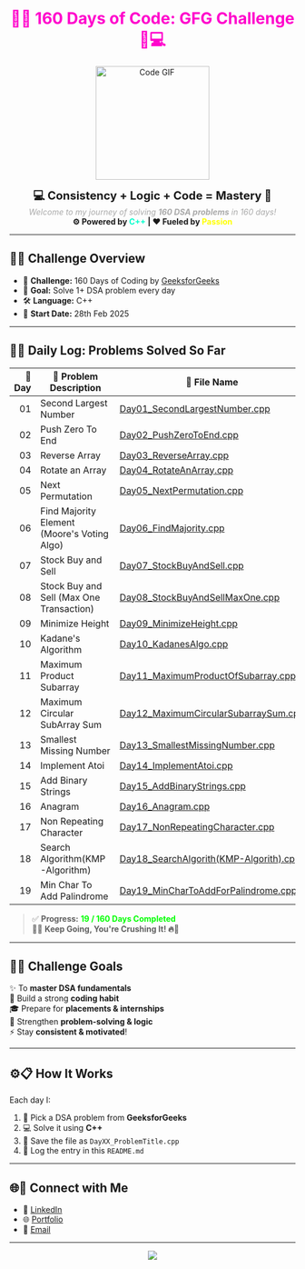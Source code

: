 <h1 align="center" style="color: #ff00cc;">🌟🔥 160 Days of Code: GFG Challenge 🚀💻</h1>

<p align="center">
  <img src="https://media.giphy.com/media/f3iwJFOVOwuy7K6FFw/giphy.gif" width="200" alt="Code GIF" />
</p>

<p align="center">
  <b style="font-size: 20px;">💻 Consistency + Logic + Code = Mastery 💯</b><br/>
  <i style="color: #aaa;">Welcome to my journey of solving <b>160 DSA problems</b> in 160 days!</i><br/>
  <b>⚙️ Powered by <span style="color: #00ffcc;">C++</span> | ❤️ Fueled by <span style="color: #ffff00;">Passion</span></b>
</p>

---

## 🌈✨ Challenge Overview

- 🎯 **Challenge:** 160 Days of Coding by [GeeksforGeeks](https://www.geeksforgeeks.org)  
- 🧠 **Goal:** Solve 1+ DSA problem every day  
- 🛠️ **Language:** C++  
- 📆 **Start Date:** 28th Feb 2025

---

## 📅📘 Daily Log: Problems Solved So Far

| 🔢 Day | 📌 Problem Description                         | 📂 File Name                                     |
|-------:|------------------------------------------------|--------------------------------------------------|
| 01    | Second Largest Number                          | [Day01_SecondLargestNumber.cpp](Day01_SecondLargestNumber.cpp) |
| 02    | Push Zero To End                               | [Day02_PushZeroToEnd.cpp](Day02_PushZeroToEnd.cpp) |
| 03    | Reverse Array                                  | [Day03_ReverseArray.cpp](Day03_ReverseArray.cpp) |
| 04    | Rotate an Array                                | [Day04_RotateAnArray.cpp](Day04_RotateAnArray.cpp) |
| 05    | Next Permutation                               | [Day05_NextPermutation.cpp](Day05_NextPermutation.cpp) |
| 06    | Find Majority Element (Moore's Voting Algo)    | [Day06_FindMajority.cpp](Day06_FindMajority.cpp) |
| 07    | Stock Buy and Sell                             | [Day07_StockBuyAndSell.cpp](Day07_StockBuyAndSell.cpp) |
| 08    | Stock Buy and Sell (Max One Transaction)       | [Day08_StockBuyAndSellMaxOne.cpp](Day08_StockBuyAndSellMaxOne.cpp) |
| 09    | Minimize Height                                | [Day09_MinimizeHeight.cpp](Day09_MinimizeHeight.cpp) |
| 10    | Kadane's Algorithm                             | [Day10_KadanesAlgo.cpp](Day10_KadanesAlgo.cpp) |
| 11    | Maximum Product Subarray                       | [Day11_MaximumProductOfSubarray.cpp](Day11_MaximumProductOfSubarray.cpp) |
| 12    | Maximum Circular SubArray Sum                  | [Day12_MaximumCircularSubarraySum.cpp](Day12_MaxCicularSubarraySum.cpp) |
| 13    | Smallest Missing Number                        | [Day13_SmallestMissingNumber.cpp](Day13_SmallestMissingNumber.cpp) |
| 14    | Implement Atoi                                 | [Day14_ImplementAtoi.cpp](Day14_ImplementAtoi.cpp) |
| 15    | Add Binary Strings                             | [Day15_AddBinaryStrings.cpp](Day15_AddBinaryStrings.cpp) |
| 16    | Anagram                                        | [Day16_Anagram.cpp](Day16_Anagram.cpp) |
| 17    | Non Repeating Character                        | [Day17_NonRepeatingCharacter.cpp](Day17_NonRepeatingCharacter.cpp) |
| 18    | Search Algorithm(KMP-Algorithm)                | [Day18_SearchAlgorith(KMP-Algorith).cpp](Day18_SearchAlgorith(KMP-Algorith).cpp) |
| 19    | Min Char To Add Palindrome                     | [Day19_MinCharToAddForPalindrome.cpp](Day19_MinCharToAddForPalindrome.cpp) |

> ✅ **Progress:** <span style="color: #00ff00;"><b>19 / 160 Days Completed</b></span>  
> 🧗‍♂️ **Keep Going, You're Crushing It! 🔥💪**

---

## 🎯📌 Challenge Goals

✨ To **master DSA fundamentals**  
🧠 Build a strong **coding habit**  
🎓 Prepare for **placements & internships**  
🧩 Strengthen **problem-solving & logic**  
⚡ Stay **consistent & motivated**!

---

## ⚙️📋 How It Works

Each day I:
1. 🧠 Pick a DSA problem from **GeeksforGeeks**
2. 💻 Solve it using **C++**
3. 📁 Save the file as `DayXX_ProblemTitle.cpp`
4. 📝 Log the entry in this `README.md`

---

## 🌐💬 Connect with Me

- 💼 [LinkedIn](https://www.linkedin.com/in/jyotish-yadav-16130621a/)
- 🌐 [Portfolio](https://jyotishyadav.netlify.app/)
- 📧 [Email](mailto:jyotishyadavcse@gmail.com)

---

<p align="center">
  <img src="https://readme-typing-svg.herokuapp.com?font=Fira+Code&size=24&pause=1000&color=00F7FF&center=true&vCenter=true&width=600&lines=Keep+Coding...;Keep+Growing...;160+Days+Challenge+On+Fire+🔥🔥" />
</p>
